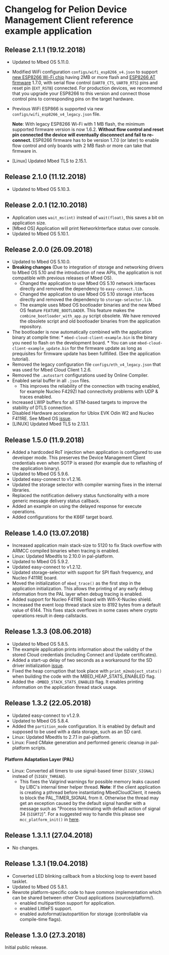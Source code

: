 # Changelog for Pelion Device Management Client reference example application

## Release 2.1.1 (19.12.2018)
* Updated to Mbed OS 5.11.0.
* Modified WiFi configuration `configs/wifi_esp8266_v4.json` to support [new ESP8266 Wi-Fi chip](https://www.esp8266.com/wiki/doku.php?id=esp8266-module-family) having 2MB or more flash and [ESP8266 AT firmware](https://www.espressif.com/en/support/download/at?keys=) 1.7.0, with serial flow control (`UART0_CTS`, `UART0_RTS`) pins and reset pin (`EXT_RSTB`) connected. For production devices, we recommend that you upgrade your ESP8266 to this version and connect those control pins to corresponding pins on the target hardware.
* Previous WiFi ESP866 is supported via new `configs/wifi_esp8266_v4_legacy.json` file.

    <span class="notes">**Note**: With legacy ESP8266 Wi-Fi with 1 MB flash, the minimum supported firmware version is now 1.6.2. **Without flow control and reset pin connected the device will eventually disconnect and fail to re-connect.** ESP8266 firmware has to be version 1.7.0 (or later) to enable flow control and only boards with 2 MB flash or more can take that firmware in.</span>
* [Linux] Updated Mbed TLS to 2.15.1.

## Release 2.1.0 (11.12.2018)
* Updated to Mbed OS 5.10.3.

## Release 2.0.1 (12.10.2018)
* Application uses `wait_ms(int)` instead of `wait(float)`, this saves a bit on application size.
* [Mbed OS] Application will print NetworkInterface status over console.
* Updated to Mbed OS 5.10.1.

## Release 2.0.0 (26.09.2018)
* Updated to Mbed OS 5.10.0.
* **Breaking changes** (Due to integration of storage and networking drivers to Mbed OS 5.10 and the introduction of new APIs, the application is not compatible with previous releases of Mbed OS).
    * Changed the application to use Mbed OS 5.10 network interfaces directly and removed the dependency to `easy-connect.lib`.
    * Changed the application to use Mbed OS 5.10 storage interfaces directly and removed the dependency to `storage-selector.lib`.
    * The example uses Mbed OS bootloader binaries and the new Mbed OS feature `FEATURE_BOOTLOADER`. This feature makes the `combine_bootloader_with_app.py` script obsolete. We have removed the obsolete script and old bootloader binaries from the application repository.
* The bootloader is now automatically combined with the application binary at compile time:
        * `mbed-cloud-client-example.bin` is the binary you need to flash on the development board.
        * You can use `mbed-cloud-client-example_update.bin` for the firmware update as long as prequisites for firmware update has been fullfilled. (See the application tutorial).
* Removed the legacy configuration file `configs/eth_v4_legacy.json` that was used for Mbed Cloud Client 1.2.6.
* Removed the `.autostart` configurations used by Online Compiler.
* Enabled serial buffer in all `.json` files.
    * This improves the reliability of the connection with tracing enabled, for example Nucleo F429ZI had connectivity problems with UDP & traces enabled.
* Increased LWIP buffers for all STM-based targets to improve the stability of DTLS connection.
* Disabled Hardware acceleration for Ublox EVK Odin W2 and Nucleo F411RE. See Mbed OS [issue](https://github.com/ARMmbed/mbed-os/issues/6545).
* [LINUX] Updated Mbed TLS to 2.13.1.

## Release 1.5.0 (11.9.2018)
* Added a hardcoded RoT injection when application is configured to use developer mode. This preserves the Device Management Client credentials even when SOTP is erased (for example due to reflashing of the application binary).
* Updated to Mbed OS 5.9.6.
* Updated easy-connect to v1.2.16.
* Updated the storage selector with compiler warning fixes in the internal libraries.
* Replaced the notification delivery status functionality with a more generic message delivery status callback.
* Added an example on using the delayed response for execute operations.
* Added configurations for the K66F target board.


## Release 1.4.0 (13.07.2018)
* Increased application main stack-size to 5120 to fix Stack overflow with ARMCC compiled binaries when tracing is enabled.
* Linux: Updated Mbedtls to 2.10.0 in pal-platform.
* Updated to Mbed OS 5.9.2.
* Updated easy-connect to v1.2.12.
* Updated storage-selector with support for SPI flash frequency, and Nucleo F411RE board.
* Moved the initialization of `mbed_trace()` as the first step in the application initialization. This allows the printing of any early debug information from the PAL layer when debug tracing is enabled.
* Added support for Nucleo F411RE board with Wifi-X-Nucleo shield.
* Increased the event loop thread stack size to 8192 bytes from a default value of 6144. This fixes stack overflows in some cases where crypto operations result in deep callstacks.

## Release 1.3.3 (08.06.2018)
* Updated to Mbed OS 5.8.5.
* The example application prints information about the validity of the stored Cloud credentials (including Connect and Update certificates).
* Added a start-up delay of two seconds as a workaround for the SD driver initialization [issue](https://github.com/ARMmbed/sd-driver/issues/93).
* Fixed the heap corruption that took place with `print_m2mobject_stats()` when building the code with the MBED_HEAP_STATS_ENABLED flag.
* Added the `-DMBED_STACK_STATS_ENABLED` flag. It enables printing information on the application thread stack usage.

## Release 1.3.2 (22.05.2018)
* Updated easy-connect to v1.2.9.
* Updated to Mbed OS 5.8.4.
* Added the `partition_mode` configuration. It is enabled by default and supposed to be used with a data storage, such as an SD card.
* Linux: Updated Mbedtls to 2.7.1 in pal-platform.
* Linux: Fixed CMake generation and performed generic cleanup in pal-platform scripts.

#### Platform Adaptation Layer (PAL)
* Linux: Converted all timers to use signal-based timer (`SIGEV_SIGNAL`) instead of (`SIGEV_THREAD`).
  * This fixes the Valgrind warnings for possible memory leaks caused by LIBC's internal timer helper thread.
    <span class="notes">**Note**: If the client application is creating a pthread before instantiating MbedCloudClient,
    it needs to block the PAL_TIMER_SIGNAL from it. Otherwise the thread may get an exception caused
    by the default signal handler with a message such as "Process terminating with default action
    of signal 34 (`SIGRT2`)". For a suggested way to handle this please see `mcc_platform_init()` in [here](https://github.com/ARMmbed/mbed-cloud-client-example/blob/master/source/platform/Linux/common_setup.c).</span>

## Release 1.3.1.1 (27.04.2018)
* No changes.

## Release 1.3.1 (19.04.2018)
* Converted LED blinking callback from a blocking loop to event based tasklet.
* Updated to Mbed OS 5.8.1.
* Rewrote platform-specific code to have common implementation which can be shared between other Cloud applications (source/platform/).
  * enabled multipartition support for application.
  * enabled LittleFS support.
  * enabled autoformat/autopartition for storage (controllable via compile-time flags).

## Release 1.3.0 (27.3.2018)

Initial public release.
